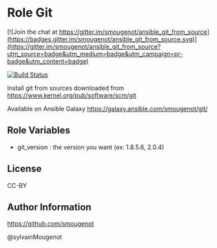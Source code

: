 Role Git
=========

[![Join the chat at https://gitter.im/smougenot/ansible_git_from_source](https://badges.gitter.im/smougenot/ansible_git_from_source.svg)](https://gitter.im/smougenot/ansible_git_from_source?utm_source=badge&utm_medium=badge&utm_campaign=pr-badge&utm_content=badge)

[![Build Status](https://travis-ci.org/smougenot/ansible_git_from_source.svg?branch=master)](https://travis-ci.org/smougenot/ansible_git_from_source)

Install git from sources downloaded from https://www.kernel.org/pub/software/scm/git

Available on Ansible Galaxy
https://galaxy.ansible.com/smougenot/git/

Role Variables
--------------

* git_version : the version you want (ex: 1.8.5.6, 2.0.4) 


License
-------

CC-BY

Author Information
------------------

https://github.com/smougenot

@sylvainMougenot
